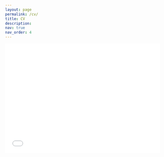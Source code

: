 ```yaml
---
layout: page
permalink: /cv/
title: CV
description: 
nav: true
nav_order: 4
---
```


<div class="row justify-content-sm-center">
        <div style="padding-bottom:70.7%; position:relative; display:block; width: 100%">
        <iframe width="100%" height="100%"
        src="/web/viewer.html?file=../assets/pdf/cv.pdf"
        frameborder="0" allowfullscreen="" style="position:absolute; top:0; left: 0">
        </iframe>
        </div>
</div>

